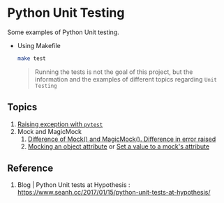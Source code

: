 # Python Unit Testing

Some examples of Python Unit testing.

- Using Makefile

    ```bash
    make test
    ```

    > Running the tests is not the goal of this project, but the information and the examples of different topics regarding `Unit Testing`

## Topics

1. [Raising exception with `pytest`](tests/util/test_validator.py)
2. Mock and MagicMock
    1. [Difference of Mock() and MagicMock(). Difference in error raised](tests/objects/test_mock_magicmock_difference.py#L14)
    2. [Mocking an object attribute](tests/objects/test_mock_object_attribute.py#L11) or [Set a value to a mock's attribute](tests/objects/test_mock_object_attribute.py#L19)
## Reference

1. Blog | Python Unit tests at Hypothesis : https://www.seanh.cc/2017/01/15/python-unit-tests-at-hypothesis/
